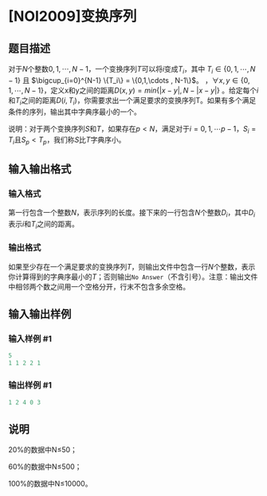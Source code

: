 # [NOI2009]变换序列

## 题目描述

对于$N$个整数$0, 1, \cdots, N-1$，一个变换序列$T$可以将$i$变成$T_i$，其中 $T_i \in \{ 0,1,\cdots, N-1\}$ 且 $\bigcup_{i=0}^{N-1} \{T_i\} = \{0,1,\cdots , N-1\}$。 ，$\forall x,y \in \{0,1,\cdots , N-1\}$，定义x和y之间的距离$D(x,y)=min\{|x-y|,N-|x-y|\}$ 。给定每个$i$和$T_i$之间的距离$D(i,T_i)$，你需要求出一个满足要求的变换序列T。如果有多个满足条件的序列，输出其中字典序最小的一个。

说明：对于两个变换序列$S$和$T$，如果存在$p<N$，满足对于$i=0,1,\cdots p-1$，$S_i=T_i$且$S_p<T_p$，我们称$S$比$T$字典序小。

## 输入输出格式

### 输入格式

第一行包含一个整数$N$，表示序列的长度。接下来的一行包含$N$个整数$D_i$，其中$D_i$表示$i$和$T_i$之间的距离。

### 输出格式

如果至少存在一个满足要求的变换序列$T$，则输出文件中包含一行$N$个整数，表示你计算得到的字典序最小的$T$；否则输出`No Answer`（不含引号）。注意：输出文件中相邻两个数之间用一个空格分开，行末不包含多余空格。

## 输入输出样例

### 输入样例 #1

```cpp
5
1 1 2 2 1
```


### 输出样例 #1

```cpp
1 2 4 0 3
```


## 说明

20%的数据中N≤50；

60%的数据中N≤500；

100%的数据中N≤10000。

